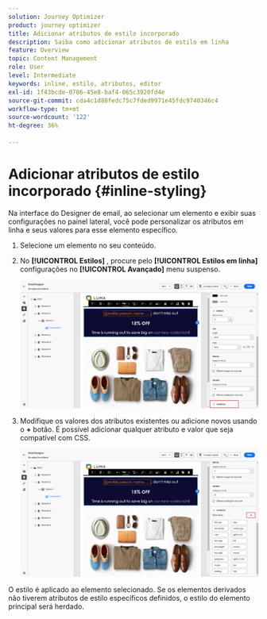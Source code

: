 ```yaml
---
solution: Journey Optimizer
product: journey optimizer
title: Adicionar atributos de estilo incorporado
description: Saiba como adicionar atributos de estilo em linha
feature: Overview
topic: Content Management
role: User
level: Intermediate
keywords: inline, estilo, atributos, editor
exl-id: 1f43bcde-0786-45e8-baf4-065c3920fd4e
source-git-commit: cda4c1d88fedc75c7fded9971e45fdc9740346c4
workflow-type: tm+mt
source-wordcount: '122'
ht-degree: 36%

---
```


# Adicionar atributos de estilo incorporado {#inline-styling}

Na interface do Designer de email, ao selecionar um elemento e exibir suas configurações no painel lateral, você pode personalizar os atributos em linha e seus valores para esse elemento específico.

1. Selecione um elemento no seu conteúdo.

1. No **[!UICONTROL Estilos]** , procure pelo **[!UICONTROL Estilos em linha]** configurações no **[!UICONTROL Avançado]** menu suspenso.

   ![](assets/styles_1.png)

1. Modifique os valores dos atributos existentes ou adicione novos usando o **+** botão. É possível adicionar qualquer atributo e valor que seja compatível com CSS.

   ![](assets/styles_2.png)

O estilo é aplicado ao elemento selecionado. Se os elementos derivados não tiverem atributos de estilo específicos definidos, o estilo do elemento principal será herdado.
